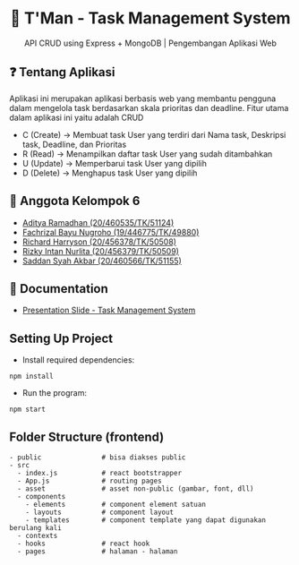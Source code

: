 <h1 align="center">
  📝 T'Man - Task Management System
</h1>
<p align="center">API CRUD using Express + MongoDB | Pengembangan Aplikasi Web</p>

## ❓ Tentang Aplikasi
Aplikasi ini merupakan aplikasi berbasis web yang membantu pengguna dalam mengelola task berdasarkan skala prioritas dan deadline. Fitur utama dalam aplikasi ini yaitu adalah CRUD
- C (Create) -> Membuat task User yang terdiri dari Nama task, Deskripsi task, Deadline, dan Prioritas
- R (Read)   -> Menampilkan daftar task User yang sudah ditambahkan
- U (Update) -> Memperbarui task User yang dipilih
- D (Delete) -> Menghapus task User yang dipilih

## 👥 Anggota Kelompok 6 
- [Aditya Ramadhan (20/460535/TK/51124)](https://www.github.com/adityar22)
- [Fachrizal Bayu Nugroho (19/446775/TK/49880)](https://github.com/fachrizalbayunugroho)
- [Richard Harryson (20/456378/TK/50508)](https://www.github.com/RichardC0de)
- [Rizky Intan Nurlita (20/456379/TK/50509)](https://www.github.com/rizkyintan)
- [Saddan Syah Akbar (20/460566/TK/51155)](https://www.github.com/saddansyah)

## 💾 Documentation
- [Presentation Slide - Task Management System](https://www.canva.com/design/DAFSMW6FTNQ/1u5KgZ6RQxInhRnGJ9Pazw/view?utm_content=DAFSMW6FTNQ&utm_campaign=designshare&utm_medium=link&utm_source=publishsharelink)

## Setting Up Project
- Install required dependencies:

```````````
npm install
```````````

- Run the program:

```````````
npm start
```````````

## Folder Structure (frontend)
``````````
- public               # bisa diakses public
- src
  - index.js           # react bootstrapper
  - App.js             # routing pages
  - asset              # asset non-public (gambar, font, dll)
  - components
    - elements         # component element satuan
    - layouts          # component layout
    - templates        # component template yang dapat digunakan berulang kali
  - contexts
  - hooks              # react hook
  - pages              # halaman - halaman
``````````
